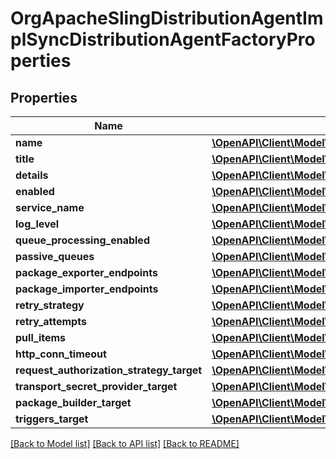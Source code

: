 # OrgApacheSlingDistributionAgentImplSyncDistributionAgentFactoryProperties

## Properties
Name | Type | Description | Notes
------------ | ------------- | ------------- | -------------
**name** | [**\OpenAPI\Client\Model\ConfigNodePropertyString**](ConfigNodePropertyString.md) |  | [optional] 
**title** | [**\OpenAPI\Client\Model\ConfigNodePropertyString**](ConfigNodePropertyString.md) |  | [optional] 
**details** | [**\OpenAPI\Client\Model\ConfigNodePropertyString**](ConfigNodePropertyString.md) |  | [optional] 
**enabled** | [**\OpenAPI\Client\Model\ConfigNodePropertyBoolean**](ConfigNodePropertyBoolean.md) |  | [optional] 
**service_name** | [**\OpenAPI\Client\Model\ConfigNodePropertyString**](ConfigNodePropertyString.md) |  | [optional] 
**log_level** | [**\OpenAPI\Client\Model\ConfigNodePropertyDropDown**](ConfigNodePropertyDropDown.md) |  | [optional] 
**queue_processing_enabled** | [**\OpenAPI\Client\Model\ConfigNodePropertyBoolean**](ConfigNodePropertyBoolean.md) |  | [optional] 
**passive_queues** | [**\OpenAPI\Client\Model\ConfigNodePropertyArray**](ConfigNodePropertyArray.md) |  | [optional] 
**package_exporter_endpoints** | [**\OpenAPI\Client\Model\ConfigNodePropertyArray**](ConfigNodePropertyArray.md) |  | [optional] 
**package_importer_endpoints** | [**\OpenAPI\Client\Model\ConfigNodePropertyArray**](ConfigNodePropertyArray.md) |  | [optional] 
**retry_strategy** | [**\OpenAPI\Client\Model\ConfigNodePropertyDropDown**](ConfigNodePropertyDropDown.md) |  | [optional] 
**retry_attempts** | [**\OpenAPI\Client\Model\ConfigNodePropertyInteger**](ConfigNodePropertyInteger.md) |  | [optional] 
**pull_items** | [**\OpenAPI\Client\Model\ConfigNodePropertyInteger**](ConfigNodePropertyInteger.md) |  | [optional] 
**http_conn_timeout** | [**\OpenAPI\Client\Model\ConfigNodePropertyInteger**](ConfigNodePropertyInteger.md) |  | [optional] 
**request_authorization_strategy_target** | [**\OpenAPI\Client\Model\ConfigNodePropertyString**](ConfigNodePropertyString.md) |  | [optional] 
**transport_secret_provider_target** | [**\OpenAPI\Client\Model\ConfigNodePropertyString**](ConfigNodePropertyString.md) |  | [optional] 
**package_builder_target** | [**\OpenAPI\Client\Model\ConfigNodePropertyString**](ConfigNodePropertyString.md) |  | [optional] 
**triggers_target** | [**\OpenAPI\Client\Model\ConfigNodePropertyString**](ConfigNodePropertyString.md) |  | [optional] 

[[Back to Model list]](../README.md#documentation-for-models) [[Back to API list]](../README.md#documentation-for-api-endpoints) [[Back to README]](../README.md)


